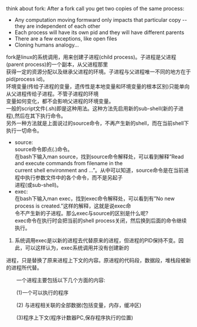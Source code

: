 think about fork:
After a fork call you get two copies of the same process:
* Any computation moving formward only impacts that particular copy -- they are independent of each other
* Each process will have its own pid and they will have different parents
* There are a few exceptions, like open files
* Cloning humans analogy...



fork是linux的系统调用，用来创建子进程(child process)。子进程是父进程(parent process)的一个副本，从父进程那里  
获得一定的资源分配以及继承父进程的环境。子进程与父进程唯一不同的地方在于pid(process id)。  
环境变量(传给子进程的变量，遗传性是本地变量和环境变量的根本区别)只能单向从父进程传给子进程。不管子进程的环境   
变量如何变化，都不会影响父进程的环境变量。   
一般的script文件(.sh)即是这种用法。这种方法先启用新的sub-shell(新的子进程),然后在其下执行命令。  
另外一种方法就是上面说过的source命令，不再产生新的shell，而在当前shell下执行一切命令。  
* source:  
source命令即点(.)命令。   
在bash下输入man source，找到source命令解释处，可以看到解释”Read and execute commands from filename in the  
current shell environment and …”。从中可以知道，source命令是在当前进程中执行参数文件中的各个命令，而不是另起子   
进程(或sub-shell)。 
* exec:  
在bash下输入man exec，找到exec命令解释处，可以看到有”No new process is created.”这样的解释，这就是说exec命  
令不产生新的子进程。那么exec与source的区别是什么呢?  
exec命令在执行时会把当前的shell process关闭，然后换到后面的命令继续执行。 

1. 系统调用exec是以新的进程去代替原来的进程，但进程的PID保持不变。因此，可以这样认为，exec系统调用并没有创建新的

进程，只是替换了原来进程上下文的内容。原进程的代码段，数据段，堆栈段被新的进程所代替。

　　一个进程主要包括以下几个方面的内容:

　　(1)一个可以执行的程序

　　(2) 与进程相关联的全部数据(包括变量，内存，缓冲区)

　　(3)程序上下文(程序计数器PC,保存程序执行的位置)
